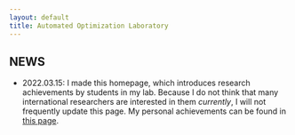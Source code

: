 ```yaml
---
layout: default
title: Automated Optimization Laboratory
---
```


## NEWS

* 2022.03.15: I made this homepage, which introduces research achievements by students in my lab. Because I do not think that many international researchers are interested in them *currently*, I will not frequently update this page. My personal achievements can be found in [this page](https://ryojitanabe.github.io/).

